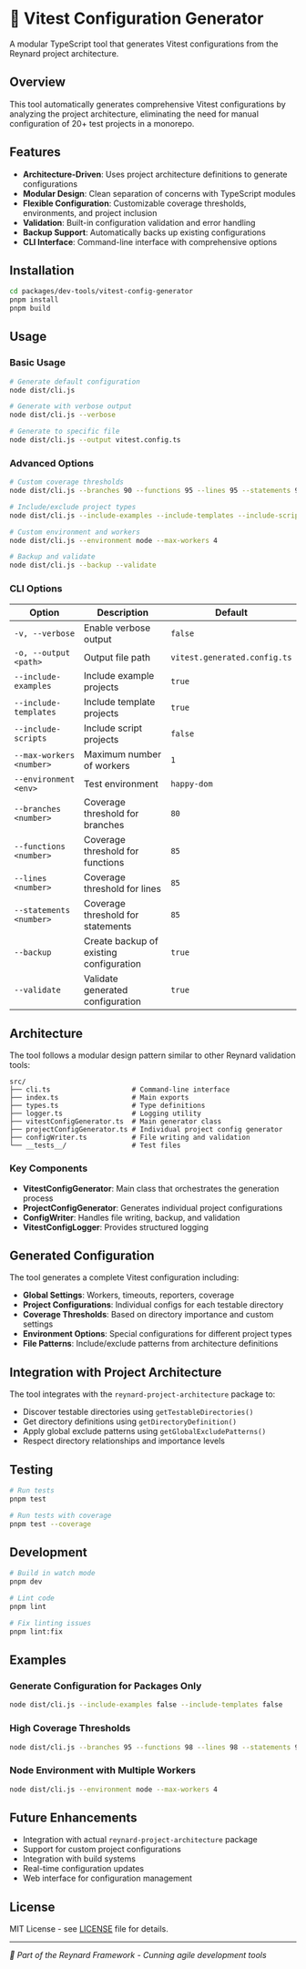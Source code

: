 # 🦊 Vitest Configuration Generator

A modular TypeScript tool that generates Vitest configurations from the Reynard project architecture.

## Overview

This tool automatically generates comprehensive Vitest configurations by analyzing the project architecture, eliminating the need for manual configuration of 20+ test projects in a monorepo.

## Features

- **Architecture-Driven**: Uses project architecture definitions to generate configurations
- **Modular Design**: Clean separation of concerns with TypeScript modules
- **Flexible Configuration**: Customizable coverage thresholds, environments, and project inclusion
- **Validation**: Built-in configuration validation and error handling
- **Backup Support**: Automatically backs up existing configurations
- **CLI Interface**: Command-line interface with comprehensive options

## Installation

```bash
cd packages/dev-tools/vitest-config-generator
pnpm install
pnpm build
```

## Usage

### Basic Usage

```bash
# Generate default configuration
node dist/cli.js

# Generate with verbose output
node dist/cli.js --verbose

# Generate to specific file
node dist/cli.js --output vitest.config.ts
```

### Advanced Options

```bash
# Custom coverage thresholds
node dist/cli.js --branches 90 --functions 95 --lines 95 --statements 95

# Include/exclude project types
node dist/cli.js --include-examples --include-templates --include-scripts

# Custom environment and workers
node dist/cli.js --environment node --max-workers 4

# Backup and validate
node dist/cli.js --backup --validate
```

### CLI Options

| Option | Description | Default |
|--------|-------------|---------|
| `-v, --verbose` | Enable verbose output | `false` |
| `-o, --output <path>` | Output file path | `vitest.generated.config.ts` |
| `--include-examples` | Include example projects | `true` |
| `--include-templates` | Include template projects | `true` |
| `--include-scripts` | Include script projects | `false` |
| `--max-workers <number>` | Maximum number of workers | `1` |
| `--environment <env>` | Test environment | `happy-dom` |
| `--branches <number>` | Coverage threshold for branches | `80` |
| `--functions <number>` | Coverage threshold for functions | `85` |
| `--lines <number>` | Coverage threshold for lines | `85` |
| `--statements <number>` | Coverage threshold for statements | `85` |
| `--backup` | Create backup of existing configuration | `true` |
| `--validate` | Validate generated configuration | `true` |

## Architecture

The tool follows a modular design pattern similar to other Reynard validation tools:

```
src/
├── cli.ts                    # Command-line interface
├── index.ts                  # Main exports
├── types.ts                  # Type definitions
├── logger.ts                 # Logging utility
├── vitestConfigGenerator.ts  # Main generator class
├── projectConfigGenerator.ts # Individual project config generator
├── configWriter.ts           # File writing and validation
└── __tests__/                # Test files
```

### Key Components

- **VitestConfigGenerator**: Main class that orchestrates the generation process
- **ProjectConfigGenerator**: Generates individual project configurations
- **ConfigWriter**: Handles file writing, backup, and validation
- **VitestConfigLogger**: Provides structured logging

## Generated Configuration

The tool generates a complete Vitest configuration including:

- **Global Settings**: Workers, timeouts, reporters, coverage
- **Project Configurations**: Individual configs for each testable directory
- **Coverage Thresholds**: Based on directory importance and custom settings
- **Environment Options**: Special configurations for different project types
- **File Patterns**: Include/exclude patterns from architecture definitions

## Integration with Project Architecture

The tool integrates with the `reynard-project-architecture` package to:

- Discover testable directories using `getTestableDirectories()`
- Get directory definitions using `getDirectoryDefinition()`
- Apply global exclude patterns using `getGlobalExcludePatterns()`
- Respect directory relationships and importance levels

## Testing

```bash
# Run tests
pnpm test

# Run tests with coverage
pnpm test --coverage
```

## Development

```bash
# Build in watch mode
pnpm dev

# Lint code
pnpm lint

# Fix linting issues
pnpm lint:fix
```

## Examples

### Generate Configuration for Packages Only

```bash
node dist/cli.js --include-examples false --include-templates false
```

### High Coverage Thresholds

```bash
node dist/cli.js --branches 95 --functions 98 --lines 98 --statements 98
```

### Node Environment with Multiple Workers

```bash
node dist/cli.js --environment node --max-workers 4
```

## Future Enhancements

- Integration with actual `reynard-project-architecture` package
- Support for custom project configurations
- Integration with build systems
- Real-time configuration updates
- Web interface for configuration management

## License

MIT License - see [LICENSE](../../../LICENSE.md) file for details.

---

_🦊 Part of the Reynard Framework - Cunning agile development tools_

